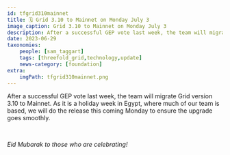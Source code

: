 ```yaml
---
id: tfgrid310mainnet
title: 🗓 Grid 3.10 to Mainnet on Monday July 3
image_caption: Grid 3.10 to Mainnet on Monday July 3
description: After a successful GEP vote last week, the team will migrate Grid v3.10 to mainnet this coming Monday!
date: 2023-06-29
taxonomies:
    people: [sam_taggart]
    tags: [threefold_grid,technology,update]
    news-category: [foundation]
extra:
    imgPath: tfgrid310mainnet.png
---
```


After a successful GEP vote last week, the team will migrate Grid version 3.10 to Mainnet. As it is a holiday week in Egypt, where much of our team is based, we will do the release this coming Monday to ensure the upgrade goes smoothly.

<br/>

*Eid Mubarak to those who are celebrating!*
